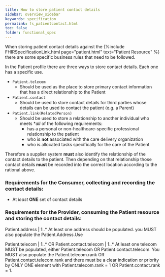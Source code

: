 ```yaml
---
title: How to store patient contact details
sidebar: overview_sidebar
keywords: specification
permalink: fs_patientcontact.html
toc: false
folder: functional_spec
---
```


When storing patient contact details against the {%include FHIRSpecificationLink.html page="patient.html" text="Patient Resource" %} there are some specific business rules that need to be followed.

In the Patient profile there are three ways to store contact details. Each one has a specific use. 

* ```Patient.telecom``` 
  - Should be used as the place to store primary contact information that has a direct relationship to the Patient
* ```Patient.contact``` 
  - Should be used to store contact details for third parties whose details can be used to contact the patient (e.g. a Parent)
* ```Patient.link(RelatedPerson)``` 
  - Should be used to store a relationship to another individual who meets **all* of the following requirements: 
    - has a personal or non-healthcare-specific professional relationship to the patient
    - who is **not** associated with the care delivery organization
    - who is allocated tasks specifically for the care of the Patient

Therefore a supplier system **must** also identify the relationship of the contact details to the patient. Then depending on that relationship those contact details **must** be recorded into the correct location according to the rational above.

### Requirements for the Consumer, collecting and recording the contact details:
* At *least* **ONE** set of contact details 


### Requirements for the Provider, consuming the Patient resource and storing the contact details:





Patient.address | 1..*
At least one address should be populated. you MUST also populate the Patient.Address.Use

Patient.telecom | 1..* OR Patient.contact.telecom | 1..*
At least one telecom MUST be populated, either Patient.telecom OR Patient.contact.telecom. You MUST also populate the Patient.telecom.rank OR Patient.contact.telecom.rank and there must be a clear indication or priority by ONLY ONE element with Patient.telecom.rank = 1 OR Patient.contact.rank = 1.
